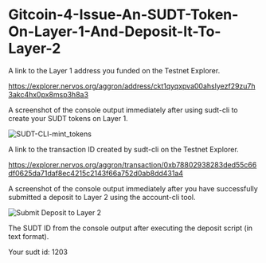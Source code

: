 # Gitcoin-4-Issue-An-SUDT-Token-On-Layer-1-And-Deposit-It-To-Layer-2

A link to the Layer 1 address you funded on the Testnet Explorer.

https://explorer.nervos.org/aggron/address/ckt1qyqxpva00ahslyezf29zu7h3akc4hx0px8msp3h8a3 

A screenshot of the console output immediately after using sudt-cli to create your SUDT tokens on Layer 1.

![SUDT-CLI-mint_tokens](https://user-images.githubusercontent.com/6120288/128814186-65ac2678-f650-4261-a0aa-e5efdf3338d3.png)

A link to the transaction ID created by sudt-cli on the Testnet Explorer.

https://explorer.nervos.org/aggron/transaction/0xb78802938283ded55c66df0625da71daf8ec4215c2143f66a752d0ab8dd431a4

A screenshot of the console output immediately after you have successfully submitted a deposit to Layer 2 using the account-cli tool.

![Submit Deposit to Layer 2](https://user-images.githubusercontent.com/6120288/128815975-033e6a13-7edd-4c08-9054-90b2399dd08c.png)

The SUDT ID from the console output after executing the deposit script (in text format).

Your sudt id: 1203

